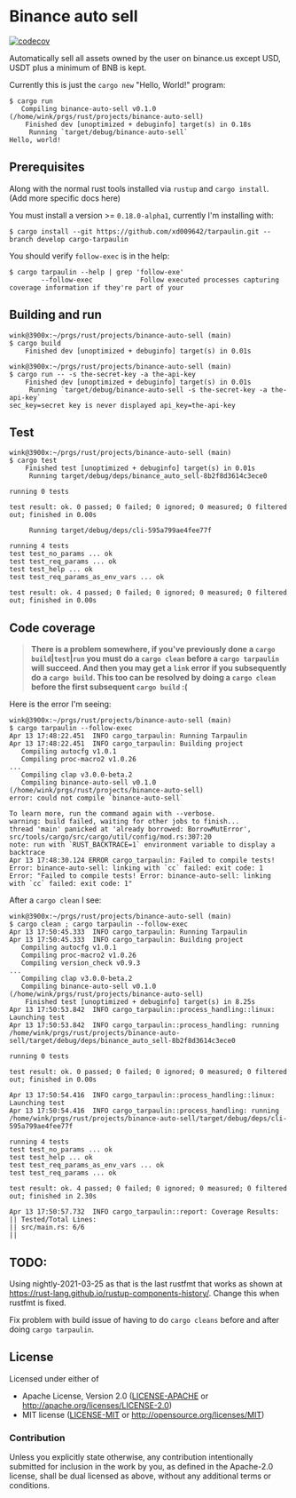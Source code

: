 # Binance auto sell
[![codecov](https://codecov.io/gh/winksaville/rust-binance-auto-sell/branch/main/graph/badge.svg?token=5l3L7yVGTj)](https://codecov.io/gh/winksaville/rust-binance-auto-sell)

Automatically sell all assets owned by the user on binance.us
except USD, USDT plus a minimum of BNB is kept.

Currently this is just the `cargo new` "Hello, World!" program:
```
$ cargo run
   Compiling binance-auto-sell v0.1.0 (/home/wink/prgs/rust/projects/binance-auto-sell)
    Finished dev [unoptimized + debuginfo] target(s) in 0.18s
     Running `target/debug/binance-auto-sell`
Hello, world!
```

## Prerequisites

Along with the normal rust tools installed via `rustup` and `cargo install`.
(Add more specific docs here)

You must install a version >= `0.18.0-alpha1`, currently I'm installing with:
```
$ cargo install --git https://github.com/xd009642/tarpaulin.git --branch develop cargo-tarpaulin
```

You should verify `follow-exec` is in the help:
```
$ cargo tarpaulin --help | grep 'follow-exe'
        --follow-exec            Follow executed processes capturing coverage information if they're part of your
```

## Building and run

```
wink@3900x:~/prgs/rust/projects/binance-auto-sell (main)
$ cargo build
    Finished dev [unoptimized + debuginfo] target(s) in 0.01s

wink@3900x:~/prgs/rust/projects/binance-auto-sell (main)
$ cargo run -- -s the-secret-key -a the-api-key
    Finished dev [unoptimized + debuginfo] target(s) in 0.01s
     Running `target/debug/binance-auto-sell -s the-secret-key -a the-api-key`
sec_key=secret key is never displayed api_key=the-api-key
```

## Test

```
wink@3900x:~/prgs/rust/projects/binance-auto-sell (main)
$ cargo test
    Finished test [unoptimized + debuginfo] target(s) in 0.01s
     Running target/debug/deps/binance_auto_sell-8b2f8d3614c3ece0

running 0 tests

test result: ok. 0 passed; 0 failed; 0 ignored; 0 measured; 0 filtered out; finished in 0.00s

     Running target/debug/deps/cli-595a799ae4fee77f

running 4 tests
test test_no_params ... ok
test test_req_params ... ok
test test_help ... ok
test test_req_params_as_env_vars ... ok

test result: ok. 4 passed; 0 failed; 0 ignored; 0 measured; 0 filtered out; finished in 0.00s
```

## Code coverage

> **There is a problem somewhere, if you've previously done a `cargo` `build`|`test`|`run`
> you must do a `cargo clean` before a `cargo tarpaulin` will succeed. And then you
> may get a `link` error if you subsequently do a `cargo build`. This too can be resolved
> by doing a `cargo clean` before the first subsequent `cargo build` :(**


Here is the error I'm seeing:
```
wink@3900x:~/prgs/rust/projects/binance-auto-sell (main)
$ cargo tarpaulin --follow-exec
Apr 13 17:48:22.451  INFO cargo_tarpaulin: Running Tarpaulin
Apr 13 17:48:22.451  INFO cargo_tarpaulin: Building project
   Compiling autocfg v1.0.1
   Compiling proc-macro2 v1.0.26
...
   Compiling clap v3.0.0-beta.2
   Compiling binance-auto-sell v0.1.0 (/home/wink/prgs/rust/projects/binance-auto-sell)
error: could not compile `binance-auto-sell`

To learn more, run the command again with --verbose.
warning: build failed, waiting for other jobs to finish...
thread 'main' panicked at 'already borrowed: BorrowMutError', src/tools/cargo/src/cargo/util/config/mod.rs:307:20
note: run with `RUST_BACKTRACE=1` environment variable to display a backtrace
Apr 13 17:48:30.124 ERROR cargo_tarpaulin: Failed to compile tests! Error: binance-auto-sell: linking with `cc` failed: exit code: 1
Error: "Failed to compile tests! Error: binance-auto-sell: linking with `cc` failed: exit code: 1"
```

After a `cargo clean` I see:
```
wink@3900x:~/prgs/rust/projects/binance-auto-sell (main)
$ cargo clean ; cargo tarpaulin --follow-exec
Apr 13 17:50:45.333  INFO cargo_tarpaulin: Running Tarpaulin
Apr 13 17:50:45.333  INFO cargo_tarpaulin: Building project
   Compiling autocfg v1.0.1
   Compiling proc-macro2 v1.0.26
   Compiling version_check v0.9.3
...
   Compiling clap v3.0.0-beta.2
   Compiling binance-auto-sell v0.1.0 (/home/wink/prgs/rust/projects/binance-auto-sell)
    Finished test [unoptimized + debuginfo] target(s) in 8.25s
Apr 13 17:50:53.842  INFO cargo_tarpaulin::process_handling::linux: Launching test
Apr 13 17:50:53.842  INFO cargo_tarpaulin::process_handling: running /home/wink/prgs/rust/projects/binance-auto-sell/target/debug/deps/binance_auto_sell-8b2f8d3614c3ece0

running 0 tests

test result: ok. 0 passed; 0 failed; 0 ignored; 0 measured; 0 filtered out; finished in 0.00s

Apr 13 17:50:54.416  INFO cargo_tarpaulin::process_handling::linux: Launching test
Apr 13 17:50:54.416  INFO cargo_tarpaulin::process_handling: running /home/wink/prgs/rust/projects/binance-auto-sell/target/debug/deps/cli-595a799ae4fee77f

running 4 tests
test test_no_params ... ok
test test_help ... ok
test test_req_params_as_env_vars ... ok
test test_req_params ... ok

test result: ok. 4 passed; 0 failed; 0 ignored; 0 measured; 0 filtered out; finished in 2.30s

Apr 13 17:50:57.732  INFO cargo_tarpaulin::report: Coverage Results:
|| Tested/Total Lines:
|| src/main.rs: 6/6
|| 
```

## TODO:

Using nightly-2021-03-25 as that is the last rustfmt that works as
shown at https://rust-lang.github.io/rustup-components-history/.
Change this when rustfmt is fixed.

Fix problem with build issue of having to do `cargo cleans` before
and after doing `cargo tarpaulin`.

## License

Licensed under either of

- Apache License, Version 2.0 ([LICENSE-APACHE](LICENSE-APACHE) or http://apache.org/licenses/LICENSE-2.0)
- MIT license ([LICENSE-MIT](LICENSE-MIT) or http://opensource.org/licenses/MIT)

### Contribution

Unless you explicitly state otherwise, any contribution intentionally submitted
for inclusion in the work by you, as defined in the Apache-2.0 license, shall
be dual licensed as above, without any additional terms or conditions.
